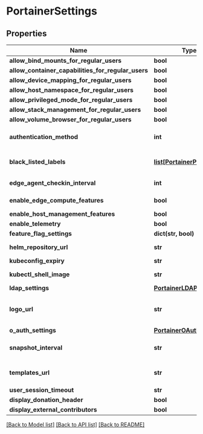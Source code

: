 # PortainerSettings

## Properties
Name | Type | Description | Notes
------------ | ------------- | ------------- | -------------
**allow_bind_mounts_for_regular_users** | **bool** |  | [optional] 
**allow_container_capabilities_for_regular_users** | **bool** |  | [optional] 
**allow_device_mapping_for_regular_users** | **bool** |  | [optional] 
**allow_host_namespace_for_regular_users** | **bool** |  | [optional] 
**allow_privileged_mode_for_regular_users** | **bool** |  | [optional] 
**allow_stack_management_for_regular_users** | **bool** |  | [optional] 
**allow_volume_browser_for_regular_users** | **bool** |  | [optional] 
**authentication_method** | **int** | Active authentication method for the Portainer instance. Valid values are: 1 for internal, 2 for LDAP, or 3 for oauth | [optional] 
**black_listed_labels** | [**list[PortainerPair]**](PortainerPair.md) | A list of label name &amp; value that will be used to hide containers when querying containers | [optional] 
**edge_agent_checkin_interval** | **int** | The default check in interval for edge agent (in seconds) | [optional] 
**enable_edge_compute_features** | **bool** | Whether edge compute features are enabled | [optional] 
**enable_host_management_features** | **bool** | Deprecated fields v26 | [optional] 
**enable_telemetry** | **bool** | Whether telemetry is enabled | [optional] 
**feature_flag_settings** | **dict(str, bool)** |  | [optional] 
**helm_repository_url** | **str** | Helm repository URL, defaults to \&quot;https://charts.bitnami.com/bitnami\&quot; | [optional] 
**kubeconfig_expiry** | **str** | The expiry of a Kubeconfig | [optional] 
**kubectl_shell_image** | **str** | KubectlImage, defaults to portainer/kubectl-shell | [optional] 
**ldap_settings** | [**PortainerLDAPSettings**](PortainerLDAPSettings.md) |  | [optional] 
**logo_url** | **str** | URL to a logo that will be displayed on the login page as well as on top of the sidebar. Will use default Portainer logo when value is empty string | [optional] 
**o_auth_settings** | [**PortainerOAuthSettings**](PortainerOAuthSettings.md) |  | [optional] 
**snapshot_interval** | **str** | The interval in which environment(endpoint) snapshots are created | [optional] 
**templates_url** | **str** | URL to the templates that will be displayed in the UI when navigating to App Templates | [optional] 
**user_session_timeout** | **str** | The duration of a user session | [optional] 
**display_donation_header** | **bool** | Deprecated fields | [optional] 
**display_external_contributors** | **bool** |  | [optional] 

[[Back to Model list]](../README.md#documentation-for-models) [[Back to API list]](../README.md#documentation-for-api-endpoints) [[Back to README]](../README.md)


